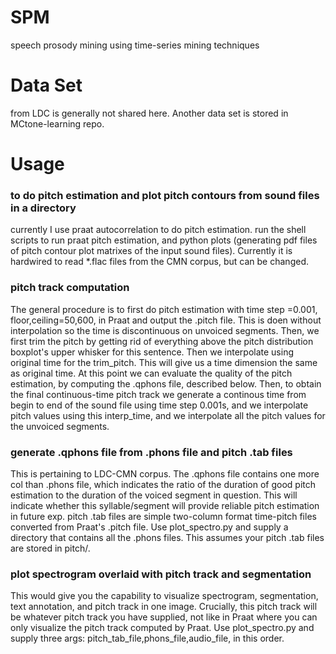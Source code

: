 # SPM
speech prosody mining using time-series mining techniques

# Data Set
from LDC is generally not shared here. Another data set is stored in MCtone-learning repo.

# Usage

### to do pitch estimation and plot pitch contours from sound files in a directory
currently I use praat autocorrelation to do pitch estimation. run the shell scripts to run praat pitch estimation, and python plots (generating pdf files of pitch contour plot matrixes of the input sound files). Currently it is hardwired to read *.flac files from the CMN corpus, but can be changed.

### pitch track computation
The general procedure is to first do pitch estimation with time step =0.001, floor,ceiling=50,600, in Praat and output the .pitch file. This is doen without interpolation so the time is discontinuous on unvoiced segments. Then, we first trim the pitch by getting rid of everything above the pitch distribution boxplot's upper whisker for this sentence. Then we interpolate using original time for the trim_pitch. This will give us a time dimension the same as original time. At this point we can evaluate the quality of the pitch estimation, by computing the .qphons file, described below. Then, to obtain the final continuous-time pitch track we generate a continous time from begin to end of the sound file using time step 0.001s, and we interpolate pitch values using this interp_time, and we interpolate all the pitch values for the unvoiced segments. 

### generate .qphons file from .phons file and pitch .tab files
This is pertaining to LDC-CMN corpus. The .qphons file contains one more col than .phons file, which indicates the ratio of the duration of good pitch estimation to the duration of the voiced segment in question. This will indicate whether this syllable/segment will provide reliable pitch estimation in future exp. pitch .tab files are simple two-column format time-pitch files converted from Praat's .pitch file. Use plot_spectro.py and supply a directory that contains all the .phons files. This assumes your pitch .tab files are stored in pitch/. 

### plot spectrogram overlaid with pitch track and segmentation
This would give you the capability to visualize spectrogram, segmentation, text annotation, and pitch track in one image. Crucially, this pitch track will be whatever pitch track you have supplied, not like in Praat where you can only visualize the pitch track computed by Praat. Use plot_spectro.py and supply three args: pitch_tab_file,phons_file,audio_file, in this order. 
